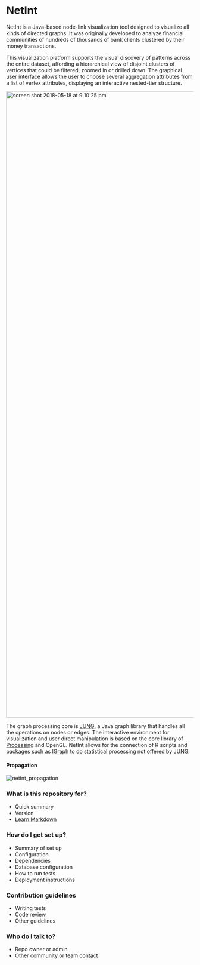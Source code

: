 # NetInt #

NetInt is a Java-based node-link visualization tool designed to visualize all kinds of directed graphs. It was originally developed to analyze financial communities of hundreds of thousands of bank clients clustered by their money transactions. 

This visualization platform supports the visual discovery of patterns across the entire dataset, affording a hierarchical view of disjoint clusters of vertices that could be filtered, zoomed in or drilled down. The graphical user interface allows the user to choose several aggregation attributes from a list of vertex attributes, displaying an interactive nested-tier structure. 

<img width="1678" alt="screen shot 2018-05-18 at 9 10 25 pm" src="https://user-images.githubusercontent.com/10836823/40263944-06738658-5ae0-11e8-9d5d-3297afc2ea28.png">

The graph processing core is [JUNG](http://jung.sourceforge.net/), a Java graph library that handles all the operations on nodes or edges. The interactive environment for visualization and user direct manipulation is based on the core library of [Processing](http://processing.org) and OpenGL. NetInt allows for the connection of R scripts and packages such as [IGraph](http://igraph.org/) to do statistical processing not offered by JUNG.

#### Propagation ####

![netint_propagation](https://user-images.githubusercontent.com/10836823/40263878-a8c9782e-5ade-11e8-87fb-d1702c6c1076.png)


### What is this repository for? ###

* Quick summary
* Version
* [Learn Markdown](https://bitbucket.org/tutorials/markdowndemo)

### How do I get set up? ###

* Summary of set up
* Configuration
* Dependencies
* Database configuration
* How to run tests
* Deployment instructions

### Contribution guidelines ###

* Writing tests
* Code review
* Other guidelines

### Who do I talk to? ###

* Repo owner or admin
* Other community or team contact
